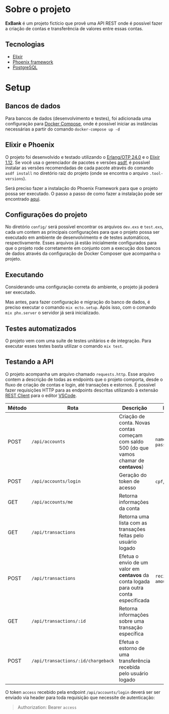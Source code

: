 # Sobre o projeto

**ExBank** é um projeto fictício que provê uma API REST onde é possível fazer a criação de contas e transferência de valores entre essas contas.

## Tecnologias

* [Elixir](https://elixir-lang.org)
* [Phoenix framework](https://phoenixframework.org)
* [PostgreSQL](https://www.postgresql.org)

# Setup

## Bancos de dados

Para bancos de dados (desenvolvimento e testes), foi adicionada uma configuração para [Docker Compose](https://docs.docker.com/compose/install/), onde é possível iniciar as instâncias necessárias a partir do comando `docker-compose up -d`

## Elixir e Phoenix

O projeto foi desenvolvido e testado utilizando o [Erlang/OTP 24.0](https://www.erlang.org/downloads/24.0) e o [Elixir 1.12](https://elixir-lang.org/blog/2021/05/19/elixir-v1-12-0-released/). Se você usa o gerenciador de pacotes e versões [asdf](https://github.com/asdf-vm/asdf), é possível instalar as versões recomendadas de cada pacote através do comando `asdf install` no diretório raiz do projeto (onde se encontra o arquivo `.tool-versions`).

Será preciso fazer a instalação do Phoenix Framework para que o projeto possa ser executado. O passo a passo de como fazer a instalação pode ser encontrado [aqui](https://hexdocs.pm/phoenix/installation.html).

## Configurações do projeto

No diretório `config/` será possível encontrar os arquivos `dev.exs` e `test.exs`, cada um contem as principais configurações para que o projeto possa ser executado em ambiente de desenvolvimento e de testes automáticos, respectivamente.
Esses arquivos já estão inicialmente configurados para que o projeto rode corretamente em conjunto com a execução dos bancos de dados através da configuração de Docker Composer que acompanha o projeto.

## Executando

Considerando uma configuração correta do ambiente, o projeto já poderá ser executado.

Mas antes, para fazer configuração e migração do banco de dados, é preciso executar o comando `mix ecto.setup`. Após isso, com o comando `mix phx.server` o servidor já será inicializado.

## Testes automatizados

O projeto vem com uma suíte de testes unitários e de integração. Para executar esses testes basta utilizar o comando `mix test`.

## Testando a API

O projeto acompanha um arquivo chamado `requests.http`. Esse arquivo contem a descrição de todas as endpoints que o projeto comporta, desde o fluxo de criação de contas e login, até transações e estornos. É possível fazer requisições HTTP para as endpoints descritas utilizando à extensão [REST Client](https://marketplace.visualstudio.com/items?itemName=humao.rest-client) para o editor [VSCode](https://code.visualstudio.com).


| Método | Rota                               | Descrição                                                                                   | Payload                   | Query                    |
|--------|------------------------------------|---------------------------------------------------------------------------------------------|---------------------------|--------------------------|
| POST   | `/api/accounts`                    | Criação de conta. Novas contas começam com saldo 500 (do que vamos chamar de __centavos__)  | `name`, `cpf`, `password` |                          |
| POST   | `/api/accounts/login`              | Geração do token de acesso                                                                  | `cpf`, `password`         |                          |
| GET    | `/api/accounts/me`                 | Retorna informações da conta                                                                |                           |                          |
| GET    | `/api/transactions`                | Retorna uma lista com as transações feitas pelo usuário logado                              |                           | `date_start`, `date_end` |
| POST   | `/api/transactions`                | Efetua o envio de um valor em __centavos__ da conta logada para outra conta especificada    | `recipient_cpf`, `amount` |                          |
| GET    | `/api/transactions/:id`            | Retorna informações sobre uma transação específica                                          |                           |                          |
| POST   | `/api/transactions/:id/chargeback` | Efetua o estorno de uma transferência recebida pelo usuário logado                          |                           |                          |


O token `access` recebido pela endpoint `/api/accounts/login` deverá ser ser enviado via header para toda requisição que necessite de autenticação:  
> Authorization: Bearer `access`
